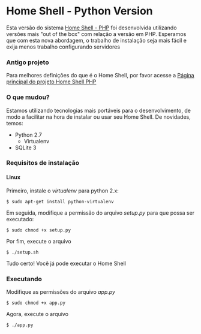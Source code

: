 Home Shell - Python Version
=========

Esta versão do sistema [Home Shell - PHP](http://github.com/alisonbento/home-shell/) foi desenvolvida utilizando versões mais "out of the box" com relação a versão em PHP.
Esperamos que com esta nova abordagem, o trabalho de instalação seja mais fácil e exija menos trabalho configurando servidores

### Antigo projeto ###

Para melhores definições do que é o Home Shell, por favor acesse a [Página principal do projeto Home Shell PHP](http://github.com/alisonbento/home-shell/)

### O que mudou? ###

Estamos utilizando tecnologias mais portáveis para o desenvolvimento, de modo a facilitar na hora de instalar ou usar seu Home Shell.
De novidades, temos:
* Python 2.7
  * Virtualenv
* SQLite 3

### Requisitos de instalação ###
#### Linux ####
Primeiro, instale o *virtualenv* para python 2.x:
```
$ sudo apt-get install python-virtualenv
```

Em seguida, modifique a permissão do arquivo *setup.py* para que possa ser executado:
```
$ sudo chmod +x setup.py
```

Por fim, execute o arquivo
```
$ ./setup.sh
```

Tudo certo! Você já pode executar o Home Shell

### Executando ###

Modifique as permissões do arquivo *app.py*

```
$ sudo chmod +x app.py
```

Agora, execute o arquivo
```
$ ./app.py
```
